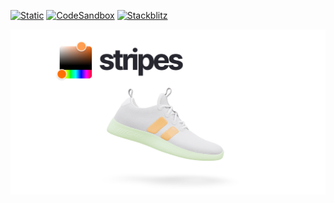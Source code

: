[![Static](https://img.shields.io/badge/demo-%23646CFF.svg?logo=html5&logoColor=white)](https://pmndrs.github.io/examples/shoe-configurator)
[![CodeSandbox](https://img.shields.io/badge/codesandbox-040404?logo=codesandbox&logoColor=DBDBDB)](https://codesandbox.io/s/github/pmndrs/examples/tree/main/apps/shoe-configurator)
[![Stackblitz](https://img.shields.io/badge/stackblitz-fff?logo=Stackblitz&logoColor=1389FD)](https://stackblitz.com/github/pmndrs/examples/tree/main/apps/shoe-configurator)

![](thumbnail.png)

